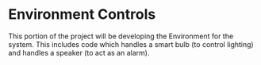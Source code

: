 
# Environment Controls

This portion of the project will be developing the Environment for the system. This includes code which handles a smart bulb (to control lighting) and handles a speaker (to act as an alarm). 






